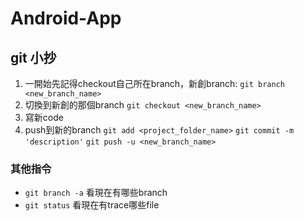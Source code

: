 # Android-App
## git 小抄
1. 一開始先記得checkout自己所在branch，新創branch:
```git branch <new_branch_name>```
2. 切換到新創的那個branch
```git checkout <new_branch_name>```
3. 寫新code
4. push到新的branch
```git add <project_folder_name>```
```git commit -m 'description'```
```git push -u <new_branch_name>```

### 其他指令
* ```git branch -a``` 看現在有哪些branch
* ```git status``` 看現在有trace哪些file
